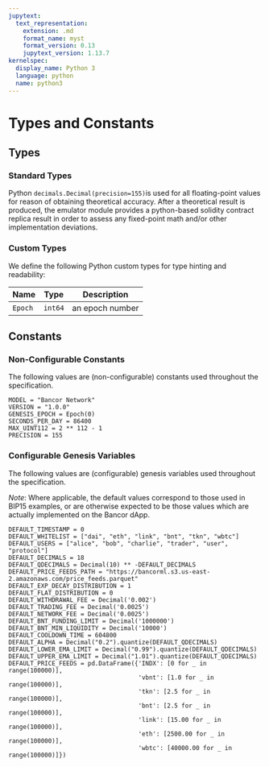 ```yaml
---
jupytext:
  text_representation:
    extension: .md
    format_name: myst
    format_version: 0.13
    jupytext_version: 1.13.7
kernelspec:
  display_name: Python 3
  language: python
  name: python3
---
```


# Types and Constants

## Types

### Standard Types

Python `decimals.Decimal(precision=155)`is used for all floating-point values for reason of obtaining theoretical accuracy. After a theoretical result is produced, the emulator module provides a python-based solidity contract replica result in order to assess any fixed-point math and/or other implementation deviations.

### Custom Types

We define the following Python custom types for type hinting and readability:

| Name | Type | Description |
| - | - | - |
| `Epoch` | `int64` | an epoch number |

## Constants

### Non-Configurable Constants

The following values are (non-configurable) constants used throughout the specification.

```
MODEL = "Bancor Network"
VERSION = "1.0.0"
GENESIS_EPOCH = Epoch(0)
SECONDS_PER_DAY = 86400
MAX_UINT112 = 2 ** 112 - 1
PRECISION = 155
```

### Configurable Genesis Variables

The following values are (configurable) genesis variables used throughout the specification.

*Note*: Where applicable, the default values correspond to those used in BIP15 examples, or are otherwise expected to be those values which are actually implemented on the Bancor dApp.

```
DEFAULT_TIMESTAMP = 0
DEFAULT_WHITELIST = ["dai", "eth", "link", "bnt", "tkn", "wbtc"]
DEFAULT_USERS = ["alice", "bob", "charlie", "trader", "user", "protocol"]
DEFAULT_DECIMALS = 18
DEFAULT_QDECIMALS = Decimal(10) ** -DEFAULT_DECIMALS
DEFAULT_PRICE_FEEDS_PATH = "https://bancorml.s3.us-east-2.amazonaws.com/price_feeds.parquet"
DEFAULT_EXP_DECAY_DISTRIBUTION = 1
DEFAULT_FLAT_DISTRIBUTION = 0
DEFAULT_WITHDRAWAL_FEE = Decimal('0.002')
DEFAULT_TRADING_FEE = Decimal('0.0025')
DEFAULT_NETWORK_FEE = Decimal('0.0025')
DEFAULT_BNT_FUNDING_LIMIT = Decimal('1000000')
DEFAULT_BNT_MIN_LIQUIDITY = Decimal('10000')
DEFAULT_COOLDOWN_TIME = 604800
DEFAULT_ALPHA = Decimal("0.2").quantize(DEFAULT_QDECIMALS)
DEFAULT_LOWER_EMA_LIMIT = Decimal("0.99").quantize(DEFAULT_QDECIMALS)
DEFAULT_UPPER_EMA_LIMIT = Decimal("1.01").quantize(DEFAULT_QDECIMALS)
DEFAULT_PRICE_FEEDS = pd.DataFrame({'INDX': [0 for _ in range(100000)],
                                    'vbnt': [1.0 for _ in range(100000)],
                                    'tkn': [2.5 for _ in range(100000)],
                                    'bnt': [2.5 for _ in range(100000)],
                                    'link': [15.00 for _ in range(100000)],
                                    'eth': [2500.00 for _ in range(100000)],
                                    'wbtc': [40000.00 for _ in range(100000)]})
```

